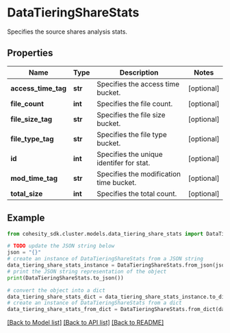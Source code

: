 # DataTieringShareStats

Specifies the source shares analysis stats.

## Properties

Name | Type | Description | Notes
------------ | ------------- | ------------- | -------------
**access_time_tag** | **str** | Specifies the access time bucket. | [optional] 
**file_count** | **int** | Specifies the file count. | [optional] 
**file_size_tag** | **str** | Specifies the file size bucket. | [optional] 
**file_type_tag** | **str** | Specifies the file type bucket. | [optional] 
**id** | **int** | Specifies the unique identifer for stat. | [optional] 
**mod_time_tag** | **str** | Specifies the modification time bucket. | [optional] 
**total_size** | **int** | Specifies the total count. | [optional] 

## Example

```python
from cohesity_sdk.cluster.models.data_tiering_share_stats import DataTieringShareStats

# TODO update the JSON string below
json = "{}"
# create an instance of DataTieringShareStats from a JSON string
data_tiering_share_stats_instance = DataTieringShareStats.from_json(json)
# print the JSON string representation of the object
print(DataTieringShareStats.to_json())

# convert the object into a dict
data_tiering_share_stats_dict = data_tiering_share_stats_instance.to_dict()
# create an instance of DataTieringShareStats from a dict
data_tiering_share_stats_from_dict = DataTieringShareStats.from_dict(data_tiering_share_stats_dict)
```
[[Back to Model list]](../README.md#documentation-for-models) [[Back to API list]](../README.md#documentation-for-api-endpoints) [[Back to README]](../README.md)


